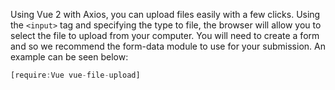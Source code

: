 Using Vue 2 with Axios, you can upload files easily with a few clicks.
Using the `<input>` tag and specifying the type to file, the browser will
allow you to select the file to upload from your computer. You will need
to create a form and so we recommend the form-data module to use for
your submission. An example can be seen below:

```javascript
[require:Vue vue-file-upload]
```